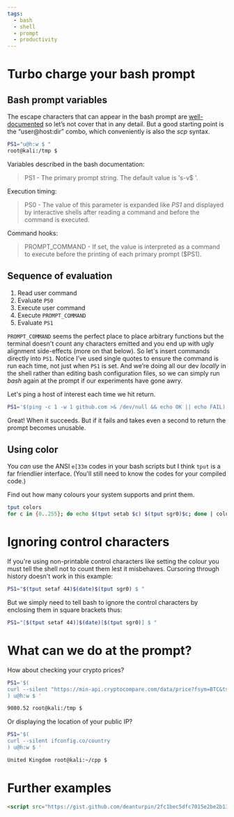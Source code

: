 ```yaml
---
tags:
  - bash
  - shell
  - prompt
  - productivity
---
```


# Turbo charge your bash prompt

## Bash prompt variables

The escape characters that can appear in the bash prompt are
[well-documented](https://www.gnu.org/software/bash/manual/bash.html#Controlling-the-Prompt)
so let’s not cover that in any detail. But a good starting point is the
“user@host:dir” combo, which conveniently is also the _scp_ syntax.

```bash
PS1="u@h:w $ "
root@kali:/tmp $
```

Variables described in the bash documentation:

> PS1 - The primary prompt string. The default value is 's-v$ '.

Execution timing:

> PS0 - The value of this parameter is expanded like _PS1_ and displayed by interactive shells after reading a command and before the command is executed.

Command hooks:

> PROMPT_COMMAND - If set, the value is interpreted as a command to execute before the printing of each primary prompt ($PS1).

## Sequence of evaluation

1. Read user command
1. Evaluate `PS0`
1. Execute user command
1. Execute `PROMPT_COMMAND`
1. Evaluate `PS1`

`PROMPT_COMMAND` seems the perfect place to place arbitrary functions but the terminal doesn't count any characters emitted and you end up with ugly alignment side-effects (more on that below). So let's insert commands directly into `PS1`. Notice I’ve used single quotes to ensure the command is run each time, not just when `PS1` is set. And we’re doing all our dev _locally_ in the shell rather than editing bash configuration files, so we can simply run _bash_ again at the prompt if our experiments have gone awry.

Let's ping a host of interest each time we hit return.

```bash
PS1='$(ping -c 1 -w 1 github.com >& /dev/null && echo OK || echo FAIL) u@h:w $ '
```

Great! When it succeeds. But if it fails and takes even a second to return the prompt becomes unusable.

## Using color

You _can_ use the ANSI `e[33m` codes in your bash scripts but I think `tput` is a far friendlier interface. (You'll still need to know the codes for your compiled code.)

Find out how many colours your system supports and print them.

```bash
tput colors
for c in {0..255}; do echo $(tput setab $c) $(tput sgr0)$c; done | column
```

# Ignoring control characters
If you're using non-printable control characters like setting the colour you must tell the shell not to count them lest it misbehaves. Cursoring through history doesn't work in this example:

```bash
PS1="$(tput setaf 44)$(date)$(tput sgr0) $ "
```

But we simply need to tell bash to ignore the control characters by enclosing them in square brackets thus:

```bash
PS1="[$(tput setaf 44)]$(date)[$(tput sgr0)] $ "
```

# What can we do at the prompt?
How about checking your crypto prices?

```bash
PS1='$(
curl --silent "https://min-api.cryptocompare.com/data/price?fsym=BTC&tsyms=USD" | grep -o [0-9.]*
) u@h:w $ '

9080.52 root@kali:/tmp $
```

Or displaying the location of your public IP?

```bash
PS1='$(
curl --silent ifconfig.co/country
) u@h:w $ '

United Kingdom root@kali:~/cpp $
```

# Further examples

```html
<script src="https://gist.github.com/deanturpin/2fc1bec5dfc7015e2be2b133713a91c0.js"></script>
```
